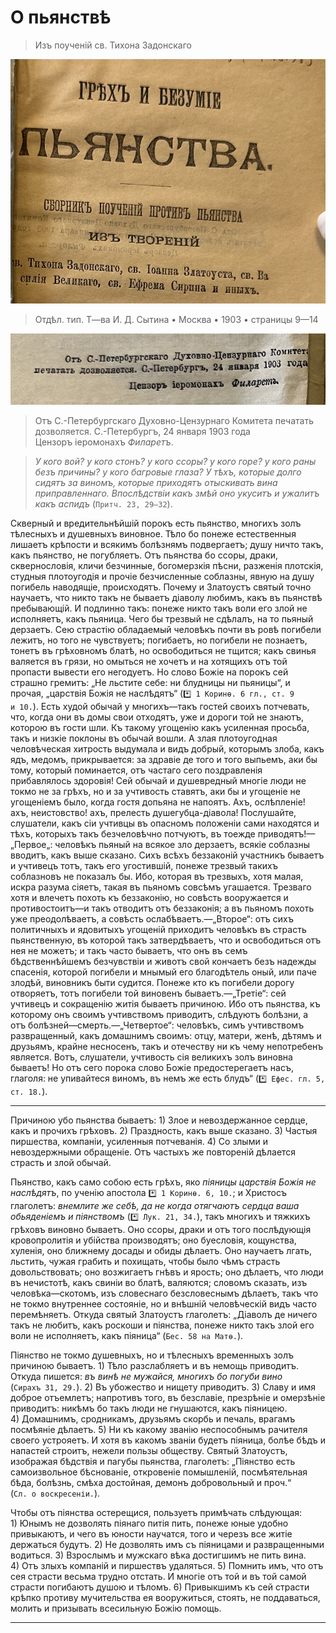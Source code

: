 # О пьянствѣ

> Изъ поученій св. Тихона Задонскаго

![грех и безумие пьянства 1903](../assets/sin_and_insanity_of_wine_1903_inner.png)

> Отдѣл. тип. Т—ва И. Д. Сытина • Москва • 1903 • страницы 9—14

![Православная церковь активно борется с грехом винопития](../assets/sinod_permit_1903_01_24.png)

> Отъ С.-Петербургскаго Духовно-Цензурнаго Комитета печатать дозволяется. С.-Петербургъ, 24 января 1903 года <br> Цензоръ іеромонахъ *Филаретъ*.

<!-- страница 9. -->

> *У кого вой? у кого стонъ? у кого ссоры? у кого горе? у кого раны безъ причины? у кого багровые глаза? У тѣхъ, которые долго сидятъ за виномъ, которые приходятъ отыскивать вина приправленнаго. Впослѣдствіи какъ змѣй оно укуситъ и ужалитъ какъ аспидъ* (`Притч. 23, 29—32`).

Скверный и вредительнѣйшій порокъ есть пьянство, многихъ золъ тѣлесныхъ и душевныхъ виновное. Тѣло бо понеже естественныя лишаетъ крѣпости и всякимъ болѣзнямъ подвергаетъ; душу ничто такъ, какъ пьянство, не погубляетъ. Отъ пьянства бо ссоры, драки, сквернословія, кличи безчинные, богомерзкія пѣсни, разженія плотскія, студныя плотоугодія и прочіе безчисленные <!-- страница 10. -->соблазны, явную на душу погибель наводящіе, происходятъ. Почему и Златоустъ святый точно научаетъ, что никто такъ не бываетъ діаволу любимъ, какъ въ пьянствѣ пребывающій. И подлинно такъ: понеже никто такъ воли его злой не исполняетъ, какъ пьяница. Чего бы трезвый не сдѣлалъ, на то пьяный дерзаетъ. Сею страстію обладаемый человѣкъ почти въ ровѣ погибели лежитъ, но того не чувствуетъ; погибаетъ, но погибели не познаетъ, тонетъ въ грѣховномъ блатѣ, но освободиться не тщится; какъ свинья валяется въ грязи, но омыться не хочетъ и на хотящихъ отъ той пропасти вывести его негодуетъ. Но слово Божіе на порокъ сей страшно гремитъ: „Не льстите себе: ни блудницы ни пьяницы“, и прочая, „царствія Божія не наслѣдятъ“ (`*️⃣ 1 Коринѳ. 6 гл., ст. 9 и 10.`). Есть худой обычай у многихъ—такъ гостей своихъ потчевать, что, когда они въ домы свои отходятъ, уже и дороги той не знаютъ, которою въ гости шли. Къ такому угощенію какъ усиленная просьба, такъ и низкіе поклоны въ обычай вошли. А злая плотоугодная человѣческая хитрость выдумала и видъ добрый, которымъ злоба, какъ ядъ, медомъ, прикрывается: за здравіе де того и того выпьемъ, аки бы тому, который поминается, отъ частаго сего поздравленія прибавлялось здоровія! Сей обычай и душевредный многіе люди не токмо не за грѣхъ, но и за учтивость ставятъ, аки бы и угощеніе не угощеніемъ было, когда гостя допьяна не напоятъ. Ахъ, ослѣпленіе! ахъ, неистовство! ахъ, прелесть душегубца-діавола! Послушайте, слушатели, какъ <!-- страница 11. -->сіи учтивцы въ опасномъ положеніи сами находятся и тѣхъ, которыхъ такъ безчеловѣчно потчуютъ, въ тоежде приводятъ!—„Первое„: человѣкъ пьяный на всякое зло дерзаетъ, всякіе соблазны вводитъ, какъ выше сказано. Сихъ всѣхъ беззаконій участникъ бываетъ и учтивецъ тотъ, такъ его угостившій, понеже трезвый такихъ соблазновъ не показалъ бы. Ибо, которая въ трезвыхъ, хотя малая, искра разума сіяетъ, такая въ пьяномъ совсѣмъ угашается. Трезваго хотя и влечетъ похоть къ беззаконію, но совѣсть вооружается и противостоитъ—и такъ отводитъ отъ беззаконія; а въ пьяномъ похоть уже преодолѣваетъ, а совѣсть ослабѣваетъ.—„Второе“: отъ сихъ политичныхъ и ядовитыхъ угощеній приходитъ человѣкъ въ страсть пьянственную, въ которой такъ затвердѣваетъ, что и освободиться отъ нея не можетъ; и такъ часто бываетъ, что онъ въ семъ бѣдственнѣйшемъ безчувствіи и животъ свой кончаетъ безъ надежды спасенія, которой погибели и мнымый его благодѣтель оный, или паче злодѣй, виновникъ быти судится. Понеже кто къ погибели дорогу отворяетъ, тотъ погибели той виновенъ бываетъ.—„Третіе“: сей учтивецъ и сокращенію житія бываетъ причиною. Ибо отъ пьянства, къ которому онъ своимъ учтивствомъ приводитъ, слѣдуютъ болѣзни, а отъ болѣзней—смерть.—„Четвертое“: человѣкъ, симъ учтивствомъ развращенный, какъ домашнимъ своимъ: отцу, матери, женѣ, дѣтямъ и друзьямъ, крайне несносенъ, такъ и отечеству ни къ чему непотребенъ является. Вотъ, слушатели, учтивость сія великихъ золъ виновна бываетъ! Но отъ сего порока <!-- страница 12. -->слово Божіе предостерегаетъ насъ, глаголя: не упивайтеся виномъ, въ немъ же есть блудъ“ (`*️⃣ Ефес. гл. 5, ст. 18.`).

-----

Причиною убо пьянства бываетъ: 1) Злое и невоздержанное сердце, какъ и прочихъ грѣховъ. 2) Праздность, какъ выше сказано. 3) Частыя пиршества, компаніи, усиленныя потчеванія. 4) Со злыми и невоздержными обращеніе. Отъ частыхъ же повтореній дѣлается страсть и злой обычай.

Пьянство, какъ само собою есть грѣхъ, яко *піяницы царствія Божія не наслѣдятъ*, по ученію апостола `*️⃣ 1 Коринѳ. 6, 10.`; и Христосъ глаголетъ: *внемлите же себѣ, да не когда отягчаютъ сердца ваша обьяденіемъ и піянствомъ* (`*️⃣ Лук. 21, 34.`), такъ многихъ и тяжкихъ грѣховъ виновно бываетъ. Оно ссоры, драки и отъ того послѣдующія кровопролитія и убійства производятъ; оно буесловія, кощунства, хуленія, оно ближнему досады и обиды дѣлаетъ. Оно научаетъ лгать, льстить, чужая грабить и похищать, чтобы было чѣмъ страсть довольствовать; оно возжигаетъ гнѣвъ и ярость; оно дѣлаетъ, что люди въ нечистотѣ, какъ свиніи во блатѣ, валяются; словомъ сказать, изъ человѣка—скотомъ, изъ словеснаго безсловеснымъ дѣлаетъ, такъ что не токмо внутреннее состояніе, но и внѣшній человѣческій видъ часто перемѣняетъ. <!-- страница 13. -->Откуда святый Златоустъ глаголетъ: „Діаволъ де ничего такъ не любитъ, какъ роскоши и піянства, понеже никто такъ злой его воли не исполняетъ, какъ піяница“ (`Бес. 58 на Матѳ.`).

Піянство не токмо душевныхъ, но и тѣлесныхъ временныхъ золъ причиною бываетъ. 1) Тѣло разслабляетъ и въ немощь приводитъ. Откуда пишется: *въ винѣ не мужайся, многихъ бо погуби вино* (`Сирахъ 31, 29.`). 2) Въ убожество и нищету приводитъ. 3) Славу и имя доброе отъемлетъ; напротивъ того, въ безславіе, презрѣніе и омерзѣніе приводитъ: никѣмъ бо такъ люди не гнушаются, какъ піяницею. 4) Домашнимъ, сродникамъ, друзьямъ скорбь и печаль, врагамъ посмѣяніе дѣлаетъ. 5) Ни къ какому званію неспособнымъ рачителя своего устрояетъ. И хотя въ какомъ званіи будетъ піяница, болѣе бѣдъ и напастей строитъ, нежели пользы обществу. Святый Златоустъ, изображая бѣдствія и пагубы пьянства, глаголетъ: „Піянство есть самоизвольное бѣснованіе, откровеніе помышленій, посмѣятельная бѣда, болѣзнь, смѣха достойная, демонъ добровольный и проч.“ (`Сл. о воскресеніи.`).

Чтобы отъ піянства остерещися, пользуетъ примѣчать слѣдующая: 1) Юнымъ не дозволять піянаго питія пить, понеже юные удобно привыкаютъ, и чего въ юности научатся, того и черезъ все житіе держаться будутъ. 2) Не дозволять имъ съ піяницами и развращенными водиться. <!-- страница 14. -->3) Взрослымъ и мужскаго вѣка достигшимъ не пить вина. 4) Отъ злыхъ компаній и пиршествъ удаляться. 5) Помнить имъ, что отъ сея страсти весьма трудно отстать. И многіе отъ той и въ той самой страсти погибаютъ душою и тѣломъ. 6) Привыкшимъ къ сей страсти крѣпко противу мучительства ея вооружиться, стоять, не поддаваться, молить и призывать всесильную Божію помощь.

-----